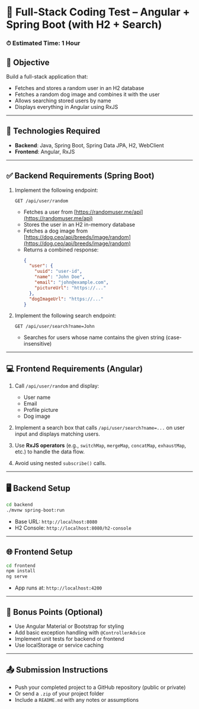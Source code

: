# 🧪 Full-Stack Coding Test – Angular + Spring Boot (with H2 + Search)

### ⏱ Estimated Time: 1 Hour

## 🎯 Objective
Build a full-stack application that:
- Fetches and stores a random user in an H2 database
- Fetches a random dog image and combines it with the user
- Allows searching stored users by name
- Displays everything in Angular using RxJS

---

## 🧰 Technologies Required
- **Backend**: Java, Spring Boot, Spring Data JPA, H2, WebClient
- **Frontend**: Angular, RxJS

---

## ✅ Backend Requirements (Spring Boot)

1. Implement the following endpoint:
   ```http
   GET /api/user/random
   ```
   - Fetches a user from [https://randomuser.me/api](https://randomuser.me/api)
   - Stores the user in an H2 in-memory database
   - Fetches a dog image from [https://dog.ceo/api/breeds/image/random](https://dog.ceo/api/breeds/image/random)
   - Returns a combined response:
     ```json
     {
       "user": {
         "uuid": "user-id",
         "name": "John Doe",
         "email": "john@example.com",
         "pictureUrl": "https://..."
       },
       "dogImageUrl": "https://..."
     }
     ```

2. Implement the following search endpoint:
   ```http
   GET /api/user/search?name=John
   ```
   - Searches for users whose name contains the given string (case-insensitive)

---

## 💻 Frontend Requirements (Angular)

1. Call `/api/user/random` and display:
   - User name
   - Email
   - Profile picture
   - Dog image

2. Implement a search box that calls `/api/user/search?name=...` on user input and displays matching users.

3. Use **RxJS operators** (e.g., `switchMap`, `mergeMap`, `concatMap`, `exhaustMap`, etc.) to handle the data flow.

4. Avoid using nested `subscribe()` calls.

---

## 🖥 Backend Setup
```bash
cd backend
./mvnw spring-boot:run
```
- Base URL: `http://localhost:8080`
- H2 Console: `http://localhost:8080/h2-console`

---

## 🌐 Frontend Setup
```bash
cd frontend
npm install
ng serve
```
- App runs at: `http://localhost:4200`

---

## 🎁 Bonus Points (Optional)
- Use Angular Material or Bootstrap for styling
- Add basic exception handling with `@ControllerAdvice`
- Implement unit tests for backend or frontend
- Use localStorage or service caching

---

## 📤 Submission Instructions
- Push your completed project to a GitHub repository (public or private)
- Or send a `.zip` of your project folder
- Include a `README.md` with any notes or assumptions
